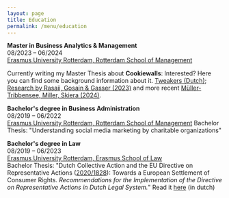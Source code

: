```yaml
---
layout: page
title: Education
permalink: /menu/education
---
```



__Master in Business Analytics & Management__ <br>
08/2023 – 06/2024 <br>
[Erasmus University Rotterdam, Rotterdam School of Management](https://www.rsm.nl/) <br>

Currently writing my Master Thesis about __Cookiewalls__: Interested? Here you can find some background information about it. [Tweakers (Dutch)](https://tweakers.net/nieuws/215424/meta-begint-met-aanbieden-abonnement-voor-reclamevrij-facebook-en-instagram.html); [Research by Rasaii, Gosain & Gasser (2023)](https://dl.acm.org/doi/10.1145/3618257.3624846) and more recent [Müller-Tribbensee, Miller, Skiera (2024)](https://papers.ssrn.com/abstract=4749217).

__Bachelor's degree in Business Administration__ <br>
08/2019 – 06/2022 <br>
[Erasmus University Rotterdam, Rotterdam School of Management](https://www.rsm.nl/)
Bachelor Thesis: "Understanding social media marketing by charitable organizations"

__Bachelor's degree in Law__ <br>
08/2019 – 06/2023 <br>
[Erasmus University Rotterdam, Erasmus School of Law](https://www.eur.nl/en/esl) <br>
Bachelor Thesis: "Dutch Collective Action and the EU Directive on Representative Actions ([2020/1828](https://eur-lex.europa.eu/legal-content/EN/TXT/?uri=celex%3A32020L1828)): Towards a European Settlement of Consumer Rights. *Recommendations for the Implementation of the Directive on Representative Actions in Dutch Legal System.*" Read it [here](/assets/documents/bachelorthesis_Law.pdf) (in dutch)
